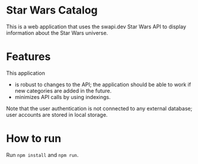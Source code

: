 # Star Wars Catalog

This is a web application that uses the swapi.dev Star Wars API to display information about the Star Wars universe.

# Features

This application

* is robust to changes to the API; the application should be able to work if new categories are added in the future.
* minimizes API calls by using indexings.

Note that the user authentication is not connected to any external database; user accounts are stored in local storage.

# How to run

Run `npm install` and `npm run`.